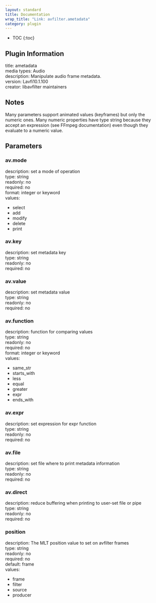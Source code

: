 ```yaml
---
layout: standard
title: Documentation
wrap_title: "Link: avfilter.ametadata"
category: plugin
---
```

* TOC
{:toc}

## Plugin Information

title: ametadata  
media types:
Audio  
description: Manipulate audio frame metadata.  
version: Lavfi10.1.100  
creator: libavfilter maintainers  

## Notes

Many parameters support animated values (keyframes) but only the numeric ones. Many numeric properties have type string because they accept an expression (see FFmpeg documentation) even though they evaluate to a numeric value.

## Parameters

### av.mode

  
description:
set a mode of operation  
type: string  
readonly: no  
required: no  
format: integer or keyword  
values:  

* select
* add
* modify
* delete
* print

### av.key

  
description:
set metadata key  
type: string  
readonly: no  
required: no  

### av.value

  
description:
set metadata value  
type: string  
readonly: no  
required: no  

### av.function

  
description:
function for comparing values  
type: string  
readonly: no  
required: no  
format: integer or keyword  
values:  

* same_str
* starts_with
* less
* equal
* greater
* expr
* ends_with

### av.expr

  
description:
set expression for expr function  
type: string  
readonly: no  
required: no  

### av.file

  
description:
set file where to print metadata information  
type: string  
readonly: no  
required: no  

### av.direct

  
description:
reduce buffering when printing to user-set file or pipe  
type: string  
readonly: no  
required: no  

### position

  
description:
The MLT position value to set on avfilter frames  
type: string  
readonly: no  
required: no  
default: frame  
values:  

* frame
* filter
* source
* producer

